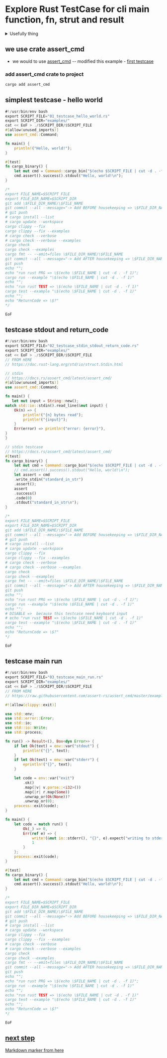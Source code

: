 # Explore Rust TestCase for cli main function,  fn, strut and result

<details>
<summary>Usefully thing</summary>

[Update the local rust/cargo installation to the newest/latest version](https://github.com/MathiasStadler/repo_template/blob/main/includes/local_update_rust_env.md)

[Extract all rust code block from markdown file](https://github.com/MathiasStadler/repo_template/blob/main/includes/extract__scripts_from_markdown.md)

[Markdown marker](https://github.com/MathiasStadler/repo_template/blob/main/includes/markdown_marker.md#to-highlight-a-note-and-warning-using-blockquote)

[Markdown template rust codeblock](https://github.com/MathiasStadler/repo_template/blob/main/includes/dummy_rust_codeblock.md)

</details>

## we use crate assert_cmd

- we would to use [assert_cmd](https://crates.io/crates/assert_cmd)
-- modified this example - [first testcase](https://github.com/assert-rs/assert_cmd/blob/master/tests/cargo.rs)

### add assert_cmd crate to project

```bash
cargo add assert_cmd
```

## simplest testcase - hello world

```rust
#!/usr/bin/env bash
export SCRIPT_FILE="01_testcase_hello_world.rs"
export SCRIPT_DIR="examples/"
cat << EoF > ./$SCRIPT_DIR/$SCRIPT_FILE
#[allow(unused_imports)]
use assert_cmd::Command;

fn main() {
    println!("Hello, world!");
}

#[test]
fn cargo_binary() {
    let mut cmd = Command::cargo_bin("$(echo $SCRIPT_FILE | cut -d . -f 1)").unwrap();
    cmd.assert().success().stdout("Hello, world!\n");
}

/*
export FILE_NAME=$SCRIPT_FILE
export FILE_DIR_NAME=$SCRIPT_DIR
git add \$FILE_DIR_NAME/\$FILE_NAME
git commit --all --message="-> Add BEFORE housekeeping => \$FILE_DIR_NAME/\$FILE_NAME"
# git push
# cargo install --list
# cargo update --workspace
cargo clippy --fix
cargo clippy --fix --examples
# cargo check --verbose
# cargo check --verbose --examples
cargo check
cargo check --examples
cargo fmt -- --emit=files \$FILE_DIR_NAME/\$FILE_NAME
git commit --all --message="-> Add AFTER housekeeping => \$FILE_DIR_NAME/\$FILE_NAME"
git push
echo "";
echo "run rust PRG => \$(echo \$FILE_NAME | cut -d . -f 1)";
cargo run --example "\$(echo \$FILE_NAME | cut -d . -f 1)"
echo "";
echo "run rust TEST => \$(echo \$FILE_NAME | cut -d . -f 1)"
cargo test --example "\$(echo \$FILE_NAME | cut -d . -f 1)"
echo "";
echo "ReturnCode => \$?"
*/

EoF
```

## testcase stdout and return_code

```rust
#!/usr/bin/env bash
export SCRIPT_FILE="02_testcase_stdin_stdout_return_code.rs"
export SCRIPT_DIR="examples/"
cat << EoF > ./$SCRIPT_DIR/$SCRIPT_FILE
// FROM HERE
// https://doc.rust-lang.org/std/io/struct.Stdin.html

// stdin
// https://docs.rs/assert_cmd/latest/assert_cmd/
#[allow(unused_imports)]
use assert_cmd::Command;

fn main() {
   let mut input = String::new();
match std::io::stdin().read_line(&mut input) {
    Ok(n) => {
        println!("{n} bytes read");
        println!("{input}");
    }
    Err(error) => println!("error: {error}"),
}
}

// stdin testcase
// https://docs.rs/assert_cmd/latest/assert_cmd/
#[test]
fn cargo_binary() {
    let mut cmd = Command::cargo_bin("$(echo $SCRIPT_FILE | cut -d . -f 1)").unwrap();
    // cmd.assert().success().stdout("Hello, world!\n");
    let assert = cmd
    .write_stdin("standard_in_str")
    .assert();
    assert
    .success()
    .code(0)
    .stdout("standard_in_str\n");
}

/*
export FILE_NAME=$SCRIPT_FILE
export FILE_DIR_NAME=$SCRIPT_DIR
git add \$FILE_DIR_NAME/\$FILE_NAME
git commit --all --message="-> Add BEFORE housekeeping => \$FILE_DIR_NAME/\$FILE_NAME"
# git push
# cargo install --list
# cargo update --workspace
cargo clippy --fix
cargo clippy --fix --examples
# cargo check --verbose
# cargo check --verbose --examples
cargo check
cargo check --examples
cargo fmt -- --emit=files \$FILE_DIR_NAME/\$FILE_NAME
git commit --all --message="-> Add AFTER housekeeping => \$FILE_DIR_NAME/\$FILE_NAME"
git push
echo "";
echo "run rust PRG => \$(echo \$FILE_NAME | cut -d . -f 1)";
cargo run --example "\$(echo \$FILE_NAME | cut -d . -f 1)"
echo "";
# DISABLE =>  because this testcase need keyboard input
# echo "run rust TEST => \$(echo \$FILE_NAME | cut -d . -f 1)"
cargo test --example "\$(echo \$FILE_NAME | cut -d . -f 1)"
echo "";
echo "ReturnCode => \$?"
*/

EoF
```

## testcase main run

```rust
#!/usr/bin/env bash
export SCRIPT_FILE="03_testcase_main_run.rs"
export SCRIPT_DIR="examples/"
cat << EoF > ./$SCRIPT_DIR/$SCRIPT_FILE
// FROM HERE
// https://raw.githubusercontent.com/assert-rs/assert_cmd/master/examples/example_fixture.rs

#![allow(clippy::exit)]

use std::env;
use std::error::Error;
use std::io;
use std::io::Write;
use std::process;

fn run() -> Result<(), Box<dyn Error>> {
    if let Ok(text) = env::var("stdout") {
        println!("{}", text);
    }
    if let Ok(text) = env::var("stderr") {
        eprintln!("{}", text);
    }

    let code = env::var("exit")
        .ok()
        .map(|v| v.parse::<i32>())
        .map(|r| r.map(Some))
        .unwrap_or(Ok(None))?
        .unwrap_or(0);
    process::exit(code);
}

fn main() {
    let code = match run() {
        Ok(_) => 0,
        Err(ref e) => {
            write!(&mut io::stderr(), "{}", e).expect("writing to stderr won't fail");
            1
        }
    };
    process::exit(code);
}

#[test]
fn cargo_binary() {
    let mut cmd = Command::cargo_bin("$(echo $SCRIPT_FILE | cut -d . -f 1)").unwrap();
    cmd.assert().success().stdout("Hello, world!\n");
}

/*
export FILE_NAME=$SCRIPT_FILE
export FILE_DIR_NAME=$SCRIPT_DIR
git add \$FILE_DIR_NAME/\$FILE_NAME
git commit --all --message="-> Add BEFORE housekeeping => \$FILE_DIR_NAME/\$FILE_NAME"
# git push
# cargo install --list
# cargo update --workspace
cargo clippy --fix
cargo clippy --fix --examples
# cargo check --verbose
# cargo check --verbose --examples
cargo check
cargo check --examples
cargo fmt -- --emit=files \$FILE_DIR_NAME/\$FILE_NAME
git commit --all --message="-> Add AFTER housekeeping => \$FILE_DIR_NAME/\$FILE_NAME"
git push
echo "";
echo "run rust PRG => \$(echo \$FILE_NAME | cut -d . -f 1)";
cargo run --example "\$(echo \$FILE_NAME | cut -d . -f 1)"
echo "";
echo "run rust TEST => \$(echo \$FILE_NAME | cut -d . -f 1)"
cargo test --example "\$(echo \$FILE_NAME | cut -d . -f 1)"
echo "";
echo "ReturnCode => \$?"
*/

EoF
```

## [next step](https://github.com/assert-rs/assert_cmd/blob/master/examples/example_fixture.rs)

[Markdown marker from here](https://github.com/MathiasStadler/repo_template/blob/main/includes/markdown_marker.md#to-highlight-a-note-and-warning-using-blockquote)
